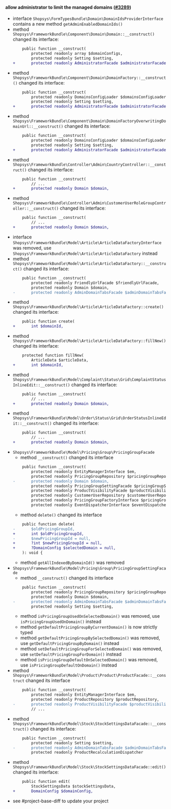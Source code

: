 #### allow administrator to limit the managed domains ([#3289](https://github.com/shopsys/shopsys/pull/3289))

- interface `Shopsys\FormTypesBundle\Domain\DomainIdsProviderInterface` contains a new method `getAdminEnabledDomainIds()`
- method `Shopsys\FrameworkBundle\Component\Domain\Domain::__construct()` changed its interface:
    ```diff
        public function __construct(
            protected readonly array $domainConfigs,
            protected readonly Setting $setting,
    +       protected readonly AdministratorFacade $administratorFacade,
    ```
- method `Shopsys\FrameworkBundle\Component\Domain\DomainFactory::__construct()` changed its interface:
    ```diff
        public function __construct(
            protected readonly DomainsConfigLoader $domainsConfigLoader,
            protected readonly Setting $setting,
    +       protected readonly AdministratorFacade $administratorFacade,
    ```
- method `Shopsys\FrameworkBundle\Component\Domain\DomainFactoryOverwritingDomainUrl::__construct()` changed its interface:
    ```diff
        public function __construct(
            protected readonly DomainsConfigLoader $domainsConfigLoader,
            protected readonly Setting $setting,
    +       protected readonly AdministratorFacade $administratorFacade,
    ```
- method `Shopsys\FrameworkBundle\Controller\Admin\CountryController::__construct()` changed its interface:
    ```diff
        public function __construct(
            // ...
    +       protected readonly Domain $domain,
    ```
- method `Shopsys\FrameworkBundle\Controller\Admin\CustomerUserRoleGroupController::__construct()` changed its interface:
    ```diff
        public function __construct(
            // ...
    +       protected readonly Domain $domain,
    ```
- interface `Shopsys\FrameworkBundle\Model\Article\ArticleDataFactoryInterface` was removed, use `Shopsys\FrameworkBundle\Model\Article\ArticleDataFactory` instead
- method `Shopsys\FrameworkBundle\Model\Article\ArticleDataFactory::__construct()` changed its interface:
    ```diff
        public function __construct(
            protected readonly FriendlyUrlFacade $friendlyUrlFacade,
            protected readonly Domain $domain,
    -       protected readonly AdminDomainTabsFacade $adminDomainTabsFacade,
    ```
- method `Shopsys\FrameworkBundle\Model\Article\ArticleDataFactory::create()` changed its interface:
    ```diff
        public function create(
    +       int $domainId,
    ```
- method `Shopsys\FrameworkBundle\Model\Article\ArticleDataFactory::fillNew()` changed its interface:
    ```diff
        protected function fillNew(
            ArticleData $articleData,
    +       int $domainId,
    ```
- method `Shopsys\FrameworkBundle\Model\Complaint\Status\Grid\ComplaintStatusInlineEdit::__construct()` changed its interface:
    ```diff
        public function __construct(
            // ...
    +       protected readonly Domain $domain,
    ```
- method `Shopsys\FrameworkBundle\Model\Order\Status\Grid\OrderStatusInlineEdit::__construct()` changed its interface:
    ```diff
        public function __construct(
            // ...
    +       protected readonly Domain $domain,
    ```
- `Shopsys\FrameworkBundle\Model\Pricing\Group\PricingGroupFacade`
    - method `__construct()` changed its interface
    ```diff
        public function __construct(
            protected readonly EntityManagerInterface $em,
            protected readonly PricingGroupRepository $pricingGroupRepository,
    -       protected readonly Domain $domain,
            protected readonly PricingGroupSettingFacade $pricingGroupSettingFacade,
            protected readonly ProductVisibilityFacade $productVisibilityFacade,
            protected readonly CustomerUserRepository $customerUserRepository,
            protected readonly PricingGroupFactoryInterface $pricingGroupFactory,
            protected readonly EventDispatcherInterface $eventDispatcher,
    ```
    - method `delete()` changed its interface
    ```diff
        public function delete(
    -       $oldPricingGroupId,
    +       int $oldPricingGroupId,
    -       $newPricingGroupId = null,
    +       ?int $newPricingGroupId = null,
    +       ?DomainConfig $selectedDomain = null,
        ): void {
    ```
    - method `getAllIndexedByDomainId()` was removed
- `Shopsys\FrameworkBundle\Model\Pricing\Group\PricingGroupSettingFacade`
    - method `__construct()` changed its interface
    ```diff
        public function __construct(
            protected readonly PricingGroupRepository $pricingGroupRepository,
            protected readonly Domain $domain,
    -       protected readonly AdminDomainTabsFacade $adminDomainTabsFacade,
            protected readonly Setting $setting,
    ```
    - method `isPricingGroupUsedOnSelectedDomain()` was removed, use `isPricingGroupUsedOnDomain()` instead
    - method `getDefaultPricingGroupByCurrentDomain()` is now strictly typed
    - method `getDefaultPricingGroupBySelectedDomain()` was removed, use `getDefaultPricingGroupByDomain()` instead
    - method `setDefaultPricingGroupForSelectedDomain()` was removed, use `setDefaultPricingGroupForDomain()` instead
    - method `isPricingGroupDefaultOnSelectedDomain()` was removed, use `isPricingGroupDefaultOnDomain()` instead
- method `Shopsys\FrameworkBundle\Model\Product\Product\ProductFacade::__construct` changed its interface
    ```diff
        public function __construct(
            protected readonly EntityManagerInterface $em,
            protected readonly ProductRepository $productRepository,
    -       protected readonly ProductVisibilityFacade $productVisibilityFacade,
            // ...
    ```
- method `Shopsys\FrameworkBundle\Model\Stock\StockSettingsDataFacade::__construct()` changed its interface:
    ```diff
        public function __construct(
            protected readonly Setting $setting,
    -       protected readonly AdminDomainTabsFacade $adminDomainTabsFacade,
            protected readonly ProductRecalculationDispatcher
    ```
- method `Shopsys\FrameworkBundle\Model\Stock\StockSettingsDataFacade::edit()` changed its interface:
    ```diff
        public function edit(
            StockSettingsData $stockSettingsData,
    +       DomainConfig $domainConfig,
    ```
- see #project-base-diff to update your project
